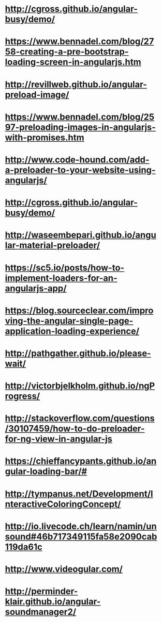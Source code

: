# http://cgross.github.io/angular-busy/demo/
# https://www.bennadel.com/blog/2758-creating-a-pre-bootstrap-loading-screen-in-angularjs.htm
# http://revillweb.github.io/angular-preload-image/
# https://www.bennadel.com/blog/2597-preloading-images-in-angularjs-with-promises.htm
# http://www.code-hound.com/add-a-preloader-to-your-website-using-angularjs/
# http://cgross.github.io/angular-busy/demo/
# http://waseembepari.github.io/angular-material-preloader/
# https://sc5.io/posts/how-to-implement-loaders-for-an-angularjs-app/
# https://blog.sourceclear.com/improving-the-angular-single-page-application-loading-experience/
# http://pathgather.github.io/please-wait/
# http://victorbjelkholm.github.io/ngProgress/
# http://stackoverflow.com/questions/30107459/how-to-do-preloader-for-ng-view-in-angular-js
# https://chieffancypants.github.io/angular-loading-bar/#
# http://tympanus.net/Development/InteractiveColoringConcept/
# http://io.livecode.ch/learn/namin/unsound#46b717349115fa58e2090cab119da61c
# http://www.videogular.com/
# http://perminder-klair.github.io/angular-soundmanager2/
